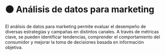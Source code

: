 # ⚫ Análisis de datos para marketing

<!-- El siguiente bloque de comentario se usa también  para mostrar un preview o resumen del program, skill o module en thumbnails de FE (por ejemplo) -->
<!-- preview:start -->
<p>El análisis de datos para marketing permite evaluar el desempeño de diversas estrategias y campañas en distintos canales. A través de métricas clave, se pueden identificar tendencias, comprender el comportamiento del consumidor y mejorar la toma de decisiones basada en información objetiva.</p>

